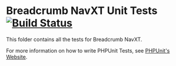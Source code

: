 # Breadcrumb NavXT Unit Tests [![Build Status](https://secure.travis-ci.org/mtekk/Breadcrumb-NavXT/Breadcrumb-NavXT.png?branch=master)](https://secure.travis-ci.org/mtekk/Breadcrumb-NavXT) #


This folder contains all the tests for Breadcrumb NavXT.

For more information on how to write PHPUnit Tests, see [PHPUnit's Website](http://www.phpunit.de/manual/3.6/en/writing-tests-for-phpunit.html).